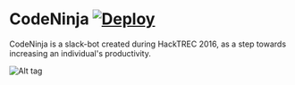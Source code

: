 # CodeNinja        [![Deploy](https://www.herokucdn.com/deploy/button.svg)](https://heroku.com/deploy)

CodeNinja is a slack-bot created during HackTREC 2016, as a step towards increasing an individual's productivity.

![Alt tag](https://raw.githubusercontent.com/GurpreetSK95/CodeNinja/master/Screenshots/Screen%20Shot%202016-10-21%20at%2010.54.02%20AM.png)
